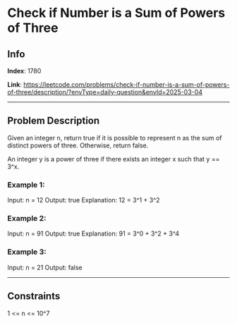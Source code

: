 # Check if Number is a Sum of Powers of Three

## Info
**Index**: 1780

**Link**: https://leetcode.com/problems/check-if-number-is-a-sum-of-powers-of-three/description/?envType=daily-question&envId=2025-03-04

---

## Problem Description
Given an integer n, return true if it is possible to represent n as the sum of distinct powers of three. Otherwise, return false.

An integer y is a power of three if there exists an integer x such that y == 3^x.
### Example 1:

Input: n = 12
Output: true
Explanation: 12 = 3^1 + 3^2

### Example 2:

Input: n = 91
Output: true
Explanation: 91 = 3^0 + 3^2 + 3^4

### Example 3:

Input: n = 21
Output: false

---

## Constraints

1 <= n <= 10^7